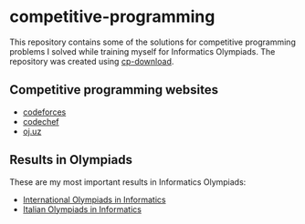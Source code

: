 # competitive-programming
This repository contains some of the solutions for competitive programming problems I solved while training myself for Informatics Olympiads. The repository was created using [cp-download](https://github.com/FedericoStazi/cp-download).

## Competitive programming websites

- [codeforces](https://codeforces.com)
- [codechef](https://codechef.com)
- [oj.uz](https://oj.uz)

## Results in Olympiads
These are my most important results in Informatics Olympiads:

- [International Olympiads in Informatics](http://stats.ioinformatics.org/people/6557)
- [Italian Olympiads in Informatics](https://stats.olinfo.it/contestant/5ccb69a5226460df52be9a3ebebd6a1f)


